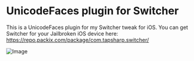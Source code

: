 # UnicodeFaces plugin for Switcher

This is a UnicodeFaces plugin for my Switcher tweak for iOS. You can get Switcher for your Jailbroken iOS device here: https://repo.packix.com/package/com.tapsharp.switcher/

![Image](https://user-images.githubusercontent.com/807318/76997303-68392900-6953-11ea-8ed4-add5a8152396.gif)
